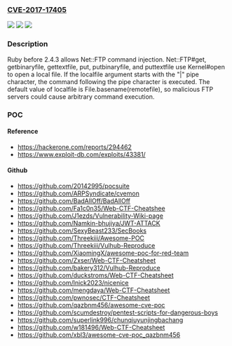 ### [CVE-2017-17405](https://cve.mitre.org/cgi-bin/cvename.cgi?name=CVE-2017-17405)
![](https://img.shields.io/static/v1?label=Product&message=n%2Fa&color=blue)
![](https://img.shields.io/static/v1?label=Version&message=n%2Fa&color=blue)
![](https://img.shields.io/static/v1?label=Vulnerability&message=n%2Fa&color=brighgreen)

### Description

Ruby before 2.4.3 allows Net::FTP command injection. Net::FTP#get, getbinaryfile, gettextfile, put, putbinaryfile, and puttextfile use Kernel#open to open a local file. If the localfile argument starts with the "|" pipe character, the command following the pipe character is executed. The default value of localfile is File.basename(remotefile), so malicious FTP servers could cause arbitrary command execution.

### POC

#### Reference
- https://hackerone.com/reports/294462
- https://www.exploit-db.com/exploits/43381/

#### Github
- https://github.com/20142995/pocsuite
- https://github.com/ARPSyndicate/cvemon
- https://github.com/BadAllOff/BadAllOff
- https://github.com/Fa1c0n35/Web-CTF-Cheatshee
- https://github.com/J1ezds/Vulnerability-Wiki-page
- https://github.com/Namkin-bhujiya/JWT-ATTACK
- https://github.com/SexyBeast233/SecBooks
- https://github.com/Threekiii/Awesome-POC
- https://github.com/Threekiii/Vulhub-Reproduce
- https://github.com/XiaomingX/awesome-poc-for-red-team
- https://github.com/Zxser/Web-CTF-Cheatsheet
- https://github.com/bakery312/Vulhub-Reproduce
- https://github.com/duckstroms/Web-CTF-Cheatsheet
- https://github.com/lnick2023/nicenice
- https://github.com/mengdaya/Web-CTF-Cheatsheet
- https://github.com/pwnosec/CTF-Cheatsheet
- https://github.com/qazbnm456/awesome-cve-poc
- https://github.com/scumdestroy/pentest-scripts-for-dangerous-boys
- https://github.com/superlink996/chunqiuyunjingbachang
- https://github.com/w181496/Web-CTF-Cheatsheet
- https://github.com/xbl3/awesome-cve-poc_qazbnm456

